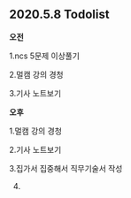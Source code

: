 ## 2020.5.8 Todolist

**오전**

1.ncs 5문제 이상풀기

2.멀캠 강의 경청

3.기사 노트보기



**오후**

1.멀캠 강의 경청

2.기사 노트보기

3.집가서 집중해서 직무기술서 작성

4.
